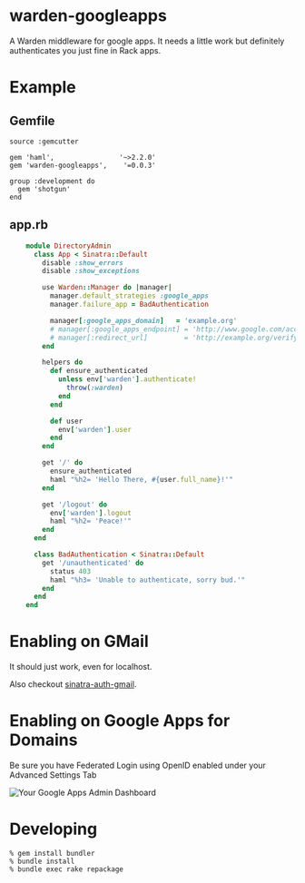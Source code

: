 warden-googleapps
=================

A Warden middleware for google apps.  It needs a little work but definitely authenticates you just fine in Rack apps.

Example
=======
Gemfile
-------
    source :gemcutter

    gem 'haml',                '~>2.2.0'
    gem 'warden-googleapps',    '=0.0.3'

    group :development do
      gem 'shotgun'
    end

app.rb
------
```ruby
    module DirectoryAdmin
      class App < Sinatra::Default
        disable :show_errors
        disable :show_exceptions

        use Warden::Manager do |manager|
          manager.default_strategies :google_apps
          manager.failure_app = BadAuthentication

          manager[:google_apps_domain]   = 'example.org'
          # manager[:google_apps_endpoint] = 'http://www.google.com/accounts/o8/id' # this is gmail
          # manager[:redirect_url]         = 'http://example.org/verify_url' # endpoint where google apps redirects to after successful authentication
        end

        helpers do
          def ensure_authenticated
            unless env['warden'].authenticate!
              throw(:warden)
            end
          end

          def user
            env['warden'].user
          end
        end

        get '/' do
          ensure_authenticated
          haml "%h2= 'Hello There, #{user.full_name}!'"
        end

        get '/logout' do
          env['warden'].logout
          haml "%h2= 'Peace!'"
        end
      end

      class BadAuthentication < Sinatra::Default
        get '/unauthenticated' do
          status 403
          haml "%h3= 'Unable to authenticate, sorry bud.'"
        end
      end
    end
```
Enabling on GMail
==================
It should just work, even for localhost.

Also checkout [sinatra-auth-gmail](http://github.com/atmos/sinatra-auth-gmail).

Enabling on Google Apps for Domains
===================================
Be sure you have Federated Login using OpenID enabled under your Advanced Settings Tab

![Your Google Apps Admin Dashboard](http://img.skitch.com/20100103-cdjtbyyw2xsbwya92r6gcd47hr.jpg "Check the box to enable")

Developing
==========
    % gem install bundler
    % bundle install
    % bundle exec rake repackage
